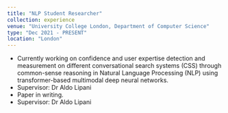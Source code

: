 ```yaml
---
title: "NLP Student Researcher"
collection: experience
venue: "University College London, Department of Computer Science"
type: "Dec 2021 - PRESENT"
location: "London"
---
```


* Currently working on confidence and user expertise detection and measurement on different conversational search systems (CSS) through common-sense reasoning in Natural Language Processing (NLP) using transformer-based multimodal deep neural networks.
* Supervisor: Dr Aldo Lipani
* Paper in writing.
* Supervisor: Dr Aldo Lipani